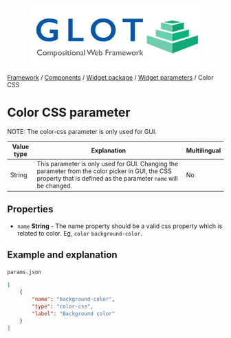 <p align="center">
  <img src="../../assets/glot_logo_new.svg" width="400px" alt="glot: compositional web framework">
</p>

[Framework](../framework.md) / [Components](../components.md) / [Widget package](widget-packages.md) / [Widget parameters](widget-parameters.md) / Color CSS

# Color CSS parameter

NOTE: The color-css parameter is only used for GUI.

| Value type | Explanation                                                                                                                                                         | Multilingual |
| ---------- | ------------------------------------------------------------------------------------------------------------------------------------------------------------------- | ------------ |
| String     | This parameter is only used for GUI. Changing the parameter from the color picker in GUI, the CSS property that is defined as the parameter `name` will be changed. | No           |

## Properties

-   `name` **String** - The name property should be a valid css property which is related to color. Eg, `color` `background-color`.

## Example and explanation

`params.json`

```json
[
    {
        "name": "background-color",
        "type": "color-css",
        "label": "Background color"
    }
]
```
